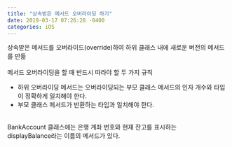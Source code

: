 ```yaml
---
title: "상속받은 메서드 오버라이딩 하기"
date: 2019-03-17 07:26:28 -0400
categories: iOS
---
```

상속받은 메서드를 오버라이드(override)하여 하위 클래스 내에 새로운 버전의 메서드를 만듦
<br>
<br>
메서드 오버라이딩을 할 때 반드시 따라야 할 두 가지 규칙
- 하위 오버라이딩 메서드는 오버라이딩되는 부모 클래스 메서드의 인자 개수와 타입이 정확하게 일치해야 한다.
- 부모 클래스 메서드가 반환하는 타입과 일치해야 한다.
<br>
BankAccount 클래스에는 은행 계좌 번호와 현재 잔고를 표시하는<br>
displayBalance라는 이름의 메서드가 있다.
